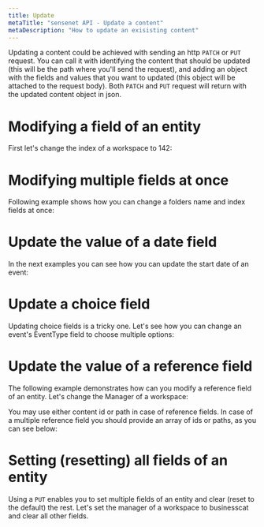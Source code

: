 ```yaml
---
title: Update
metaTitle: "sensenet API - Update a content"
metaDescription: "How to update an exisisting content"
---
```


Updating a content could be achieved with sending an http `PATCH` or `PUT` request. You can call it with identifying the content that should be updated (this will be the path where you'll send the request), and adding an object with the fields and values that you want to updated (this object will be attached to the request body). Both `PATCH` and `PUT` request will return with the updated content object in json.

# Modifying a field of an entity

First let's change the index of a workspace to 142:

<tab category="content-management" article="update" example="updatePatch" />

# Modifying multiple fields at once

Following example shows how you can change a folders name and index fields at once:

<tab category="content-management" article="update" example="updateMultipleFields" />

# Update the value of a date field

In the next examples you can see how you can update the start date of an event:

<tab category="content-management" article="update" example="updateDate" />

# Update a choice field

Updating choice fields is a tricky one. Let's see how you can change an event's EventType field to choose multiple options:

<tab category="content-management" article="update" example="updateChoice" />

# Update the value of a reference field

The following example demonstrates how can you modify a reference field of an entity. Let's change the Manager of a workspace:

<tab category="content-management" article="update" example="updateReference" />

You may use either content id or path in case of reference fields. In case of a multiple reference field you should provide an array of ids or paths, as you can see below:

<tab category="content-management" article="update" example="updateReferenceMultiple" />

# Setting (resetting) all fields of an entity

Using a `PUT` enables you to set multiple fields of an entity and clear (reset to the default) the rest. Let's set the manager of a workspace to businesscat and clear all other fields.

<tab category="content-management" article="update" example="updatePut" />
